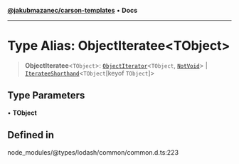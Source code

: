 [**@jakubmazanec/carson-templates**](../../../README.md) • **Docs**

---

# Type Alias: ObjectIteratee\<TObject\>

> **ObjectIteratee**\<`TObject`\>: [`ObjectIterator`](ObjectIterator.md)\<`TObject`,
> [`NotVoid`](NotVoid.md)\> \| [`IterateeShorthand`](IterateeShorthand.md)\<`TObject`\[keyof
> `TObject`\]\>

## Type Parameters

• **TObject**

## Defined in

node_modules/@types/lodash/common/common.d.ts:223

